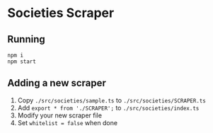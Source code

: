 # Societies Scraper

## Running
```
npm i
npm start
```

## Adding a new scraper
1. Copy `./src/societies/sample.ts` to `./src/societies/SCRAPER.ts`
2. Add `export * from './SCRAPER';` to `./src/societies/index.ts`
3. Modify your new scraper file
4. Set `whitelist = false` when done